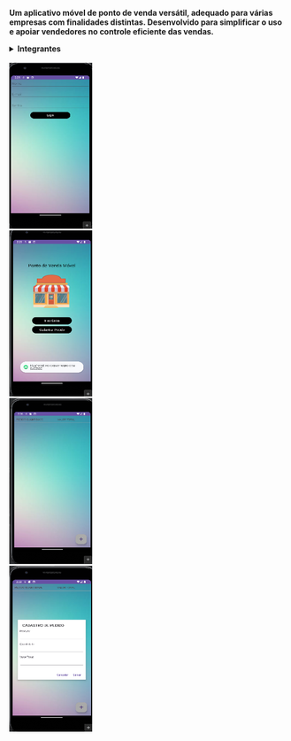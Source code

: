 <p><strong>Um aplicativo móvel de ponto de venda versátil, adequado para várias empresas com finalidades distintas. 
Desenvolvido para simplificar o uso e apoiar vendedores no controle eficiente das vendas.</strong></p>

<div align="left">
  <details> 
<summary><b>Integrantes</b></summary>
 <h4>Nome: Erick Daniel Teixeira Vier - RA: 00235980 <br>
           Nicolas Leandro Souza Lorencini - RA: 00238714</h4>
 </div></details>

<br>

<div>
<img src="https://github.com/ErickDaniel7/trabalho-ponto-de-venda/blob/main/PrintsTelas/Login.png" width="150" height="300"><br>
<img src="https://github.com/ErickDaniel7/trabalho-ponto-de-venda/blob/main/PrintsTelas/TelaApp.png" width="150" height="300">  <br>
<img src="https://github.com/ErickDaniel7/trabalho-ponto-de-venda/blob/main/PrintsTelas/CadastroProduto.png" width="150" height="300"><br>
<img src="https://github.com/ErickDaniel7/trabalho-ponto-de-venda/blob/main/PrintsTelas/CadastroPedido.png" width="150" height="300"> 
</div>
